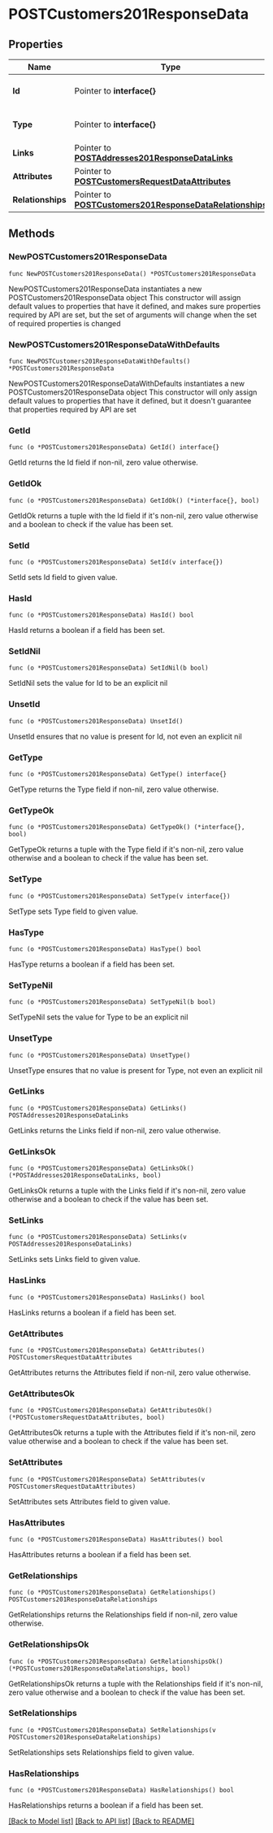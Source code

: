 # POSTCustomers201ResponseData

## Properties

Name | Type | Description | Notes
------------ | ------------- | ------------- | -------------
**Id** | Pointer to **interface{}** | The resource&#39;s id | [optional] 
**Type** | Pointer to **interface{}** | The resource&#39;s type | [optional] 
**Links** | Pointer to [**POSTAddresses201ResponseDataLinks**](POSTAddresses201ResponseDataLinks.md) |  | [optional] 
**Attributes** | Pointer to [**POSTCustomersRequestDataAttributes**](POSTCustomersRequestDataAttributes.md) |  | [optional] 
**Relationships** | Pointer to [**POSTCustomers201ResponseDataRelationships**](POSTCustomers201ResponseDataRelationships.md) |  | [optional] 

## Methods

### NewPOSTCustomers201ResponseData

`func NewPOSTCustomers201ResponseData() *POSTCustomers201ResponseData`

NewPOSTCustomers201ResponseData instantiates a new POSTCustomers201ResponseData object
This constructor will assign default values to properties that have it defined,
and makes sure properties required by API are set, but the set of arguments
will change when the set of required properties is changed

### NewPOSTCustomers201ResponseDataWithDefaults

`func NewPOSTCustomers201ResponseDataWithDefaults() *POSTCustomers201ResponseData`

NewPOSTCustomers201ResponseDataWithDefaults instantiates a new POSTCustomers201ResponseData object
This constructor will only assign default values to properties that have it defined,
but it doesn't guarantee that properties required by API are set

### GetId

`func (o *POSTCustomers201ResponseData) GetId() interface{}`

GetId returns the Id field if non-nil, zero value otherwise.

### GetIdOk

`func (o *POSTCustomers201ResponseData) GetIdOk() (*interface{}, bool)`

GetIdOk returns a tuple with the Id field if it's non-nil, zero value otherwise
and a boolean to check if the value has been set.

### SetId

`func (o *POSTCustomers201ResponseData) SetId(v interface{})`

SetId sets Id field to given value.

### HasId

`func (o *POSTCustomers201ResponseData) HasId() bool`

HasId returns a boolean if a field has been set.

### SetIdNil

`func (o *POSTCustomers201ResponseData) SetIdNil(b bool)`

 SetIdNil sets the value for Id to be an explicit nil

### UnsetId
`func (o *POSTCustomers201ResponseData) UnsetId()`

UnsetId ensures that no value is present for Id, not even an explicit nil
### GetType

`func (o *POSTCustomers201ResponseData) GetType() interface{}`

GetType returns the Type field if non-nil, zero value otherwise.

### GetTypeOk

`func (o *POSTCustomers201ResponseData) GetTypeOk() (*interface{}, bool)`

GetTypeOk returns a tuple with the Type field if it's non-nil, zero value otherwise
and a boolean to check if the value has been set.

### SetType

`func (o *POSTCustomers201ResponseData) SetType(v interface{})`

SetType sets Type field to given value.

### HasType

`func (o *POSTCustomers201ResponseData) HasType() bool`

HasType returns a boolean if a field has been set.

### SetTypeNil

`func (o *POSTCustomers201ResponseData) SetTypeNil(b bool)`

 SetTypeNil sets the value for Type to be an explicit nil

### UnsetType
`func (o *POSTCustomers201ResponseData) UnsetType()`

UnsetType ensures that no value is present for Type, not even an explicit nil
### GetLinks

`func (o *POSTCustomers201ResponseData) GetLinks() POSTAddresses201ResponseDataLinks`

GetLinks returns the Links field if non-nil, zero value otherwise.

### GetLinksOk

`func (o *POSTCustomers201ResponseData) GetLinksOk() (*POSTAddresses201ResponseDataLinks, bool)`

GetLinksOk returns a tuple with the Links field if it's non-nil, zero value otherwise
and a boolean to check if the value has been set.

### SetLinks

`func (o *POSTCustomers201ResponseData) SetLinks(v POSTAddresses201ResponseDataLinks)`

SetLinks sets Links field to given value.

### HasLinks

`func (o *POSTCustomers201ResponseData) HasLinks() bool`

HasLinks returns a boolean if a field has been set.

### GetAttributes

`func (o *POSTCustomers201ResponseData) GetAttributes() POSTCustomersRequestDataAttributes`

GetAttributes returns the Attributes field if non-nil, zero value otherwise.

### GetAttributesOk

`func (o *POSTCustomers201ResponseData) GetAttributesOk() (*POSTCustomersRequestDataAttributes, bool)`

GetAttributesOk returns a tuple with the Attributes field if it's non-nil, zero value otherwise
and a boolean to check if the value has been set.

### SetAttributes

`func (o *POSTCustomers201ResponseData) SetAttributes(v POSTCustomersRequestDataAttributes)`

SetAttributes sets Attributes field to given value.

### HasAttributes

`func (o *POSTCustomers201ResponseData) HasAttributes() bool`

HasAttributes returns a boolean if a field has been set.

### GetRelationships

`func (o *POSTCustomers201ResponseData) GetRelationships() POSTCustomers201ResponseDataRelationships`

GetRelationships returns the Relationships field if non-nil, zero value otherwise.

### GetRelationshipsOk

`func (o *POSTCustomers201ResponseData) GetRelationshipsOk() (*POSTCustomers201ResponseDataRelationships, bool)`

GetRelationshipsOk returns a tuple with the Relationships field if it's non-nil, zero value otherwise
and a boolean to check if the value has been set.

### SetRelationships

`func (o *POSTCustomers201ResponseData) SetRelationships(v POSTCustomers201ResponseDataRelationships)`

SetRelationships sets Relationships field to given value.

### HasRelationships

`func (o *POSTCustomers201ResponseData) HasRelationships() bool`

HasRelationships returns a boolean if a field has been set.


[[Back to Model list]](../README.md#documentation-for-models) [[Back to API list]](../README.md#documentation-for-api-endpoints) [[Back to README]](../README.md)


